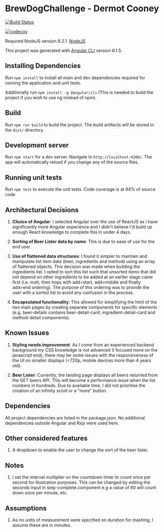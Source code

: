 # BrewDogChallenge - Dermot Cooney

[![Build Status](https://travis-ci.org/cooneyde/BrewDogChallenge.svg?branch=master)](https://travis-ci.org/cooneyde/BrewDogChallenge)

[![codecov](https://codecov.io/gh/cooneyde/BrewDogChallenge/branch/master/graph/badge.svg)](https://codecov.io/gh/cooneyde/BrewDogChallenge)

Required NodeJS version 8.2.1. [NodeJS](https://nodejs.org/en/download/)

This project was generated with [Angular CLI](https://github.com/angular/angular-cli) version 6.1.5.

## Installing Dependencies
Run `npm install` to install all main and dev dependencies required for running the application and unit tests.

Additionally run `npm install -g @angular/cli` (This is needed to build the project if you wish to use ng instead of npm).

## Build
Run `npm run build` to build the project. The build artifacts will be stored in the `dist/` directory.

## Development server

Run `npm start` for a dev server. Navigate to `http://localhost:4200/`. The app will automatically reload if you change any of the source files.

## Running unit tests

Run `npm test` to execute the unit tests. Code coverage is at 94% of source code


## Architectural Decisions

1. **Choice of Angular**:  I selected Angular over the use of ReactJS as I have significantly more Angular experience and I didn't believe I'd build up enough React knowledge to complete this in under 4 days. 

1. **Sorting of Beer Lister data by name**: This is due to ease of use for the end user.

1. **Use of flattened data structures**: I found it simpler to maintain and manipulate list item data (beer, ingredients and method) using an array of flattened objects. 
This decision was made when building the ingredients list.
I opted to sort this list such that unsorted items that did not depend on other ingredients to be added at an earlier stage came first (i.e. malt, then hops with add=start, add=middle and finally add=end ordering).
The purpose of this ordering was to provide the user with a sorted list to avoid any confusion in the process.

1. **Encapsulated functionality**: This allowed for simplifying the html of the two main pages by creating separate components for specific elements (e.g. beer-details contains beer-detail-card, ingredient-detail-card and method-detail components).


## Known Issues
1. **Styling needs improvement**: As I come from an experienced backend background my CSS knowledge is not advanced (I focused more on the javascript end), there may be some issues with the responsiveness of the UI on smaller displays (<720p, mobile devices more than 4 years old).

1. **Beer Lister**: Currently, the landing page displays all beers returned from the GET beers API. This will become a performance issue when the list numbers in hundreds.
Due to available time, I did not prioritise the creation of an infinity scroll or a "more" button.


## Dependencies 
All project dependencies are listed in the package.json. No additional dependencies outside Angular and Rxjs were used here.

## Other considered features
1. A dropdown to enable the user to change the sort of the beer lister.

## Notes
1. I set the interval multiplier on the countdown timer to count once per second for illustration purposes. 
This can be changed by editing the seconds input in step-complete.component e.g a value of 60 will count down once per minute, etc.

## Assumptions
1. As no units of measurement were specified on duration for mashing, I assume these are in minutes.
